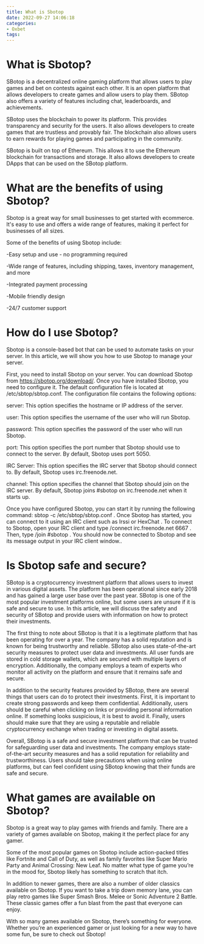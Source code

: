 ```yaml
---
title: What is Sbotop
date: 2022-09-27 14:06:18
categories:
- Oxbet
tags:
---
```



#  What is Sbotop?

SBotop is a decentralized online gaming platform that allows users to play games and bet on contests against each other. It is an open platform that allows developers to create games and allow users to play them. SBotop also offers a variety of features including chat, leaderboards, and achievements.

SBotop uses the blockchain to power its platform. This provides transparency and security for the users. It also allows developers to create games that are trustless and provably fair. The blockchain also allows users to earn rewards for playing games and participating in the community.

SBotop is built on top of Ethereum. This allows it to use the Ethereum blockchain for transactions and storage. It also allows developers to create DApps that can be used on the SBotop platform.

#  What are the benefits of using Sbotop?

Sbotop is a great way for small businesses to get started with ecommerce. It's easy to use and offers a wide range of features, making it perfect for businesses of all sizes.

Some of the benefits of using Sbotop include:

-Easy setup and use - no programming required

-Wide range of features, including shipping, taxes, inventory management, and more

-Integrated payment processing

-Mobile friendly design

-24/7 customer support

#  How do I use Sbotop?

Sbotop is a console-based bot that can be used to automate tasks on your server. In this article, we will show you how to use Sbotop to manage your server.

First, you need to install Sbotop on your server. You can download Sbotop from https://sbotop.org/download/. Once you have installed Sbotop, you need to configure it. The default configuration file is located at /etc/sbtop/sbtop.conf. The configuration file contains the following options:

server: This option specifies the hostname or IP address of the server.

user: This option specifies the username of the user who will run Sbotop.

password: This option specifies the password of the user who will run Sbotop.

port: This option specifies the port number that Sbotop should use to connect to the server. By default, Sbotop uses port 5050.

 IRC Server: This option specifies the IRC server that Sbotop should connect to. By default, Sbotop uses irc.freenode.net.

channel: This option specifies the channel that Sbotop should join on the IRC server. By default, Sbotop joins #sbotop on irc.freenode.net when it starts up.

Once you have configured Sbotop, you can start it by running the following command: sbtop -c /etc/sbtop/sbtop.conf . Once Sbotop has started, you can connect to it using an IRC client such as Irssi or HexChat . To connect to Sbotop, open your IRC client and type /connect irc.freenode.net 6667 . Then, type /join #sbotop . You should now be connected to Sbotop and see its message output in your IRC client window..

#  Is Sbotop safe and secure?

SBotop is a cryptocurrency investment platform that allows users to invest in various digital assets. The platform has been operational since early 2018 and has gained a large user base over the past year. SBotop is one of the most popular investment platforms online, but some users are unsure if it is safe and secure to use. In this article, we will discuss the safety and security of SBotop and provide users with information on how to protect their investments.

The first thing to note about SBotop is that it is a legitimate platform that has been operating for over a year. The company has a solid reputation and is known for being trustworthy and reliable. SBotop also uses state-of-the-art security measures to protect user data and investments. All user funds are stored in cold storage wallets, which are secured with multiple layers of encryption. Additionally, the company employs a team of experts who monitor all activity on the platform and ensure that it remains safe and secure.

In addition to the security features provided by SBotop, there are several things that users can do to protect their investments. First, it is important to create strong passwords and keep them confidential. Additionally, users should be careful when clicking on links or providing personal information online. If something looks suspicious, it is best to avoid it. Finally, users should make sure that they are using a reputable and reliable cryptocurrency exchange when trading or investing in digital assets.

Overall, SBotop is a safe and secure investment platform that can be trusted for safeguarding user data and investments. The company employs state-of-the-art security measures and has a solid reputation for reliability and trustworthiness. Users should take precautions when using online platforms, but can feel confident using SBotop knowing that their funds are safe and secure.

#  What games are available on Sbotop?

Sbotop is a great way to play games with friends and family. There are a variety of games available on Sbotop, making it the perfect place for any gamer.

Some of the most popular games on Sbotop include action-packed titles like Fortnite and Call of Duty, as well as family favorites like Super Mario Party and Animal Crossing: New Leaf. No matter what type of game you’re in the mood for, Sbotop likely has something to scratch that itch.

In addition to newer games, there are also a number of older classics available on Sbotop. If you want to take a trip down memory lane, you can play retro games like Super Smash Bros. Melee or Sonic Adventure 2 Battle. These classic games offer a fun blast from the past that everyone can enjoy.

With so many games available on Sbotop, there’s something for everyone. Whether you’re an experienced gamer or just looking for a new way to have some fun, be sure to check out Sbotop!